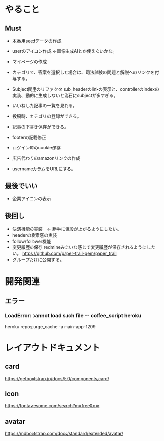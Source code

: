 # やること
## Must
- 本番用seedデータの作成
- userのアイコン作成  ←画像生成AIとか使えないかな。
- マイページの作成

- カテゴリで、答案を選択した場合は、司法試験の問題と解説へのリンクを付与する。

- Subject関連のリファクタ
sub_headerのlinkの表示と、controllerのindexの実装、動的に生成しないと流石にsubjectが多すぎる。

- いいねした記事の一覧を見れる。
- 投稿時、カテゴリの登録ができる。
- 記事の下書き保存ができる。

- footerの記載修正
- ログイン時のcookie保存
- 広告代わりのamazonリンクの作成
- usernameカラムをURLにする。

## 最後でいい
- 企業アイコンの表示
## 後回し
- 決済機能の実装　← 勝手に値段が上がるようにしたい。
- headerの検索窓の実装
- follow/follower機能
- 変更履歴の保存
redmineみたいな感じで変更履歴が保存されるようにしたい。
https://github.com/paper-trail-gem/paper_trail
- グループだけに公開する。

# 開発関連
## エラー
### LoadError: cannot load such file -- coffee_script heroku
heroku repo:purge_cache -a main-app-1209

# レイアウトドキュメント
## card
https://getbootstrap.jp/docs/5.0/components/card/
## icon
https://fontawesome.com/search?m=free&o=r
## avatar
https://mdbootstrap.com/docs/standard/extended/avatar/



